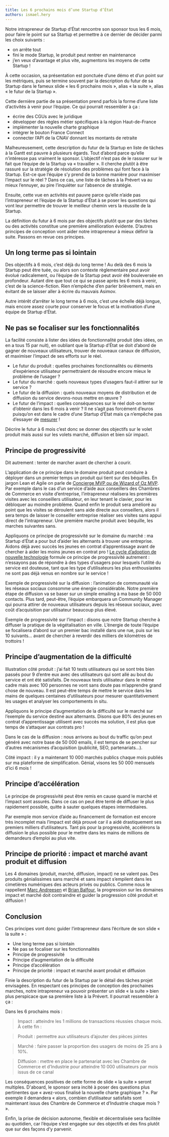 ```yaml
---
title: Les 6 prochains mois d’une Startup d’État
authors: ismael.hery
---
```


Notre intrapreneur de Startup d’État rencontre son sponsor tous les 6 mois, pour faire le point sur sa Startup et permettre à ce dernier de décider parmi les choix suivants :
* on arrête tout
* fini le mode Startup, le produit peut rentrer en maintenance
* j’en veux d’avantage et plus vite, augmentons les moyens de cette Startup !

À cette occasion, sa présentation est ponctuée d’une démo et d’un point sur les métriques, puis se termine souvent par la description du futur de sa Startup dans le fameux slide « les 6 prochains mois », alias « la suite », alias « le futur de la Startup ».

Cette dernière partie de sa présentation prend parfois la forme d’une liste d’activités à venir pour l’équipe. Ce qui pourrait ressembler à ça :
* écrire des CGUs avec le juridique
* développer des règles métier spécifiques à la région Haut-de-France
* implémenter la nouvelle charte graphique
* intégrer le bouton France Connect
* connecter l’API de la CNAV donnant les montants de retraite

Malheureusement, cette description du futur de la Startup en liste de tâches à la Gantt est pauvre à plusieurs égards. Tout d’abord parce qu’elle n’intéresse pas vraiment le sponsor. L’objectif n’est pas de le rassurer sur le fait que l’équipe de la Startup va « travailler ». Il cherche plutôt à être rassuré sur la stratégie de résolution des problèmes qui font face à la Startup. Est-ce que l’équipe s’y prend de la bonne manière pour maximiser l’impact sur le réel ? Dans ce cas, une liste de tâches à la Prévert va au mieux l’ennuyer, au pire l’inquiéter sur l’absence de stratégie.

Ensuite, cette vue en activités est pauvre parce qu’elle n’aide pas l’intrapreneur et l’équipe de la Startup d’État à se poser les questions qui vont leur permettre de trouver le meilleur chemin vers la réussite de la Startup.

La définition du futur à 6 mois par des objectifs plutôt que par des tâches ou des activités constitue une première amélioration évidente. D’autres principes de conception vont aider notre intrapreneur à mieux définir la suite. Passons en revue ces principes.

<!--more-->

## Un long terme pas si lointain

Des objectifs à 6 mois, c’est déjà du long terme ! Au delà des 6 mois la Startup peut être tuée, ou alors son contexte règlementaire peut avoir évolué radicalement, ou l’équipe de la Startup peut avoir été bouleversée en profondeur. Autant dire que tout ce qui se passe après les 6 mois à venir, c’est de la science-fiction. Rien n’empêche d’en parler brièvement, mais en évitant de se laisser aller à écrire du mauvais Asimov.

Autre intérêt d’arrêter le long terme à 6 mois, c’est une échelle déjà longue, mais encore assez courte pour conserver le focus et la motivation d’une équipe de Startup d’État.

## Ne pas se focaliser sur les fonctionnalités
La facilité consiste à lister des idées de fonctionnalité produit (des idées, on en a tous 15 par nuit), en oubliant que la Startup d’État se doit d’abord de gagner de nouveaux utilisateurs, trouver de nouveaux canaux de diffusion, et maximiser l’impact de ses efforts sur le réel.

* Le futur du produit : quelles prochaines fonctionnalités ou éléments d’expérience utilisateur permettraient de résoudre encore mieux le problème de l’usager ?
* Le futur du marché : quels nouveaux types d’usagers faut-il attirer sur le service ?
* Le futur de la diffusion : quels nouveaux moyens de distribution et de diffusion du service devons-nous mettre en œuvre ?
* Le futur de l’impact : quelles conséquences sur le réel doit-on tenter d’obtenir dans les 6 mois à venir ? Il ne s’agit pas forcément d’euros puisqu’on est dans le cadre d’une Startup d’État mais ça n’empêche pas d’essayer de [mesurer](/2017/03/24/no-more-digital-bullshit-please.html) !

Décrire le futur à 6 mois c’est donc se donner des objectifs sur le volet produit mais aussi sur les volets marché, diffusion et bien sûr impact.

## Principe de progressivité

Dit autrement : tenter de marcher avant de chercher à courir.

L’application de ce principe dans le domaine produit peut conduire à déployer dans un premier temps un produit qui tient sur des béquilles. En jargon Lean et Agile on parle de [Concierge MVP ou de Wizard of Oz MVP](https://www.allencheng.com/concierge-mvp/#The_Wizard_of_Oz_MVP). Par exemple dans le cas d’un service d’aide aux conseillers des Chambres de Commerce en visite d’entreprise, l’intrapreneur réalisera les premières visites avec les conseillers utilisateur, en leur tenant le clavier, pour les débloquer au moindre problème. Quand enfin le produit sera amélioré au point que les visites se déroulent sans aide directe aux conseillers, alors il sera temps de laisser le conseiller entreprise réaliser ses visites sans appui direct de l’intrapreneur. Une première marche produit avec béquille, les marches suivantes sans.

Appliquons ce principe de progressivité sur le domaine du marché : ma Startup d’État a pour but d’aider les alternants à trouver une entreprise. Aidons déjà avec succès les jeunes en contrat d’apprentissage avant de chercher à aider les moins jeunes en contrat pro ! [Le cycle d’adoption de nouvelle technologie](https://en.wikipedia.org/wiki/Technology_adoption_life_cycle) formule ce principe de progressivité autrement : n’essayons pas de répondre à des types d’usagers pour lesquels l’utilité du service est douteuse, tant que les type d’utilisateurs les plus enthousiastes ne sont pas déjà venus en nombre sur le service !

Exemple de progressivité sur la diffusion : l’animation de communauté via les réseaux sociaux consomme une énergie considérable. Notre première étape de diffusion va se baser sur un simple emailing à ma base de 50 000 contacts. Plus tard, peut-être, l’équipe embarquera un Community Manager qui pourra attirer de nouveaux utilisateurs depuis les réseaux sociaux, avec coût d’acquisition par utilisateur beaucoup plus élevé.

Exemple de progressivité sur l’impact : disons que notre Startup cherche à diffuser la pratique de la végétalisation en ville. L’énergie de toute l’équipe se focalisera d’abord sur un premier bac installé dans une rue, puis sur les 10 suivants… avant de chercher à reverdir des milliers de kilomètres de trottoirs !


## Principe d’augmentation de la difficulté
Illustration côté produit : j’ai fait 10 tests utilisateurs qui se sont très bien passés pour 9 d’entre eux avec des utilisateurs qui sont allé au bout du service et ont été satisfaits. De nouveaux tests utilisateur dans le même cadre mais avec 100 personnes ne vont sans doute pas m’apprendre grand chose de nouveau. Il est peut-être temps de mettre le service dans les mains de quelques centaines d’utilisateurs pour mesurer quantitativement les usages et analyser les comportements in situ.

Appliquons le principe d’augmentation de la difficulté sur le marché sur l’exemple du service destiné aux alternants. Disons que 80% des jeunes en contrat d’apprentissage utilisent avec succès ma solution, il est plus que temps de s’attaquer aux contrats pro !

Dans le cas de la diffusion : nous arrivons au bout du traffic qu’on peut généré avec notre base de 50 000 emails, il est temps de se pencher sur d’autres mécanismes d’acquisition (publicité, SEO, partenariats…).

Côté impact : il y a maintenant 10 000 marchés publics chaque mois publiés sur ma plateforme de simplification. Génial, visons les 50 000 mensuels d’ici 6 mois !

## Principe d’accélération
Le principe de progressivité peut être remis en cause quand le marché et l’impact sont assurés. Dans ce cas on peut être tenté de diffuser le plus rapidement possible, quitte à sauter quelques étapes intermédiaires.

Par exemple mon service d’aide au financement de formation est encore très incomplet mais l’impact est déjà prouvé car il a aidé drastiquement ses premiers milliers d’utilisateurs. Tant pis pour la progressivité, accélérons la diffusion le plus possible pour le mettre dans les mains de millions de demandeurs d’emploi au plus vite.

## Principe de priorité : impact et marché avant produit et diffusion
Les 4 domaines (produit, marché, diffusion, impact) ne se valent pas. Des produits génialissimes sans marché et sans impact s’empilent dans les cimetières numériques des acteurs privés ou publics. Comme nous le rappellent [Marc Andreesen](http://pmarchive.com/guide_to_startups_part4.html) et [Brian Balfour](http://www.priceintelligently.com/blog/brian-balfour-saas-product-market-fit-is-wrong), la progression sur les domaines impact et marché doit contraindre et guider la progression côté produit et diffusion !

## Conclusion
Ces principes vont donc guider l’intrapreneur dans l’écriture de son slide « la suite » :
* Une long terme pas si lointain
* Ne pas se focaliser sur les fonctionnalités
* Principe de progressivité
* Principe d’augmentation de la difficulté
* Principe d’accélération
* Principe de priorité : impact et marché avant produit et diffusion

Finie la description du futur de la Startup par le détail des tâches projet envisagées. En respectant ces principes de conception des prochaines marches, notre intrapreneur va pouvoir présenter un slide « la suite » bien plus perspicace que sa première liste à la Prévert. Il pourrait ressembler à ça :

Dans les 6 prochains mois :
> Impact : atteindre les 1 millions de transactions réussies chaque mois. À cette fin :

> Produit : permettre aux utilisateurs d’ajouter des pièces jointes

> Marché : faire passer la proportion des usagers de moins de 25 ans à 10%.

> Diffusion : mettre en place le partenariat avec les Chambre de Commerce et d’Industrie pour atteindre 10 000 utilisateurs par mois issus de ce canal

Les conséquences positives de cette forme de slide « la suite » seront multiples. D'aboard, le sponsor sera incité à poser des questions plus pertinentes que « avez-vous finalisé la nouvelle charte graphique ? ». Par exemple il demandera « alors, combien d’utilisateur satisfaits sont maintenant issus des Chambre de Commerce et d’Industrie chaque mois ? ».

Enfin, la prise de décision autonome, flexible et décentralisée sera facilitée au quotidien, car l’équipe s’est engagée sur des objectifs et des fins plutôt que sur des façons d’y parvenir.

